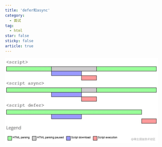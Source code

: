 ```yaml
---
title: 'defer和async'
category:
  - 面试
tag:
  - html
star: false
sticky: false  
article: true
---
```


![script 标签中 defer 和 async](/images/browser/script.jpg)